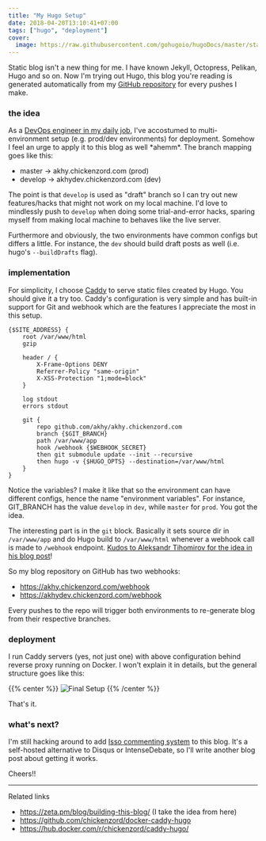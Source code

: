 ```yaml
---
title: "My Hugo Setup"
date: 2018-04-20T13:10:41+07:00
tags: ["hugo", "deployment"]
cover: 
  image: https://raw.githubusercontent.com/gohugoio/hugoDocs/master/static/img/hugo-logo.png
---
```


Static blog isn't a new thing for me. I have known Jekyll, Octopress, Pelikan, Hugo and so on. Now I'm trying out Hugo, this blog you're reading is generated automatically from my [GitHub repository](https://github.com/akhy/akhy.chickenzord.com) for every pushes I make.

### the idea

As a [DevOps engineer in my daily job](https://linkedin.com/in/akhyar), I've accostumed to multi-environment setup (e.g. prod/dev environments) for deployment. Somehow I feel an urge to apply it to this blog as well \*ahemm*. The branch mapping goes like this:

- master &rarr; akhy.chickenzord.com (prod)
- develop &rarr; akhydev.chickenzord.com (dev)

The point is that `develop` is used as "draft" branch so I can try out new features/hacks that might not work on my local machine. I'd love to mindlessly push to `develop` when doing some trial-and-error hacks, sparing myself from making local machine to behaves like the live server.

Furthermore and obviously, the two environments have common configs but differs a little. For instance, the `dev` should build draft posts as well (i.e. hugo's `--buildDrafts` flag).

### implementation

For simplicity, I choose [Caddy](https://caddyserver.com/) to serve static files created by Hugo. You should give it a try too. Caddy's configuration is very simple and has built-in support for Git and webhook which are the features I appreciate the most in this setup.

```Caddyfile
{$SITE_ADDRESS} {
    root /var/www/html
    gzip

    header / {
        X-Frame-Options DENY
        Referrer-Policy "same-origin"
        X-XSS-Protection "1;mode=block"
    }

    log stdout
    errors stdout

    git {
        repo github.com/akhy/akhy.chickenzord.com
        branch {$GIT_BRANCH}
        path /var/www/app
        hook /webhook {$WEBHOOK_SECRET}
        then git submodule update --init --recursive
        then hugo -v {$HUGO_OPTS} --destination=/var/www/html
    }
}
```

Notice the variables? I make it like that so the environment can have different configs, hence the name "environment variables". For instance, GIT_BRANCH has the value `develop` in `dev`, while `master` for `prod`. You got the idea.

The interesting part is in the `git` block. Basically it sets source dir in `/var/www/app` and do Hugo build to `/var/www/html` whenever a webhook call is made to `/webhook` endpoint. [Kudos to Aleksandr Tihomirov for the idea in his blog post](https://zeta.pm/blog/building-this-blog/)!

So my blog repository on GitHub has two webhooks:

- https://akhy.chickenzord.com/webhook
- https://akhydev.chickenzord.com/webhook

Every pushes to the repo will trigger both environments to re-generate blog from their respective branches.

### deployment

I run Caddy servers (yes, not just one) with above configuration behind reverse proxy running on Docker. I won't explain it in details, but the general structure goes like this:

{{% center %}}
![Final Setup](/img/hugosetup.svg)
{{% /center %}}

That's it.

### what's next?

I'm still hacking around to add [Isso commenting system](https://posativ.org/isso/) to this blog. It's a self-hosted alternative to Disqus or IntenseDebate, so I'll write another blog post about getting it works.

Cheers!!

---

Related links

- https://zeta.pm/blog/building-this-blog/ (I take the idea from here)
- https://github.com/chickenzord/docker-caddy-hugo
- https://hub.docker.com/r/chickenzord/caddy-hugo/
